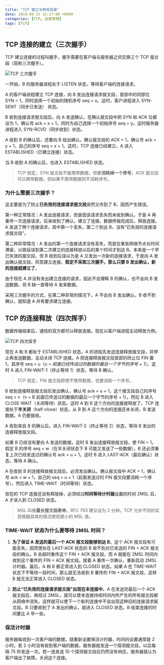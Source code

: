 ```yaml
---
title: "TCP 建立与释放连接"
date: 2019-09-15 15:17:00 +0800
categories: [TCP, 连接管理]
tags: [TCP]
---
```


## TCP 连接的建立（三次握手）

TCP 建立连接的过程叫握手，握手需要在客户端与服务器之间交换三个 TCP 报文段（简称三次握手）。

![TCP 三次握手](https://cloudli.top/assets/img/posts/tcp_establish.png)

一开始，B 的服务器进程处于 LISTEN 状态，等待客户端的连接请求。

A 的客户端进程建立 TCP 连接，向 B 发出连接请求报文段，首部中的同部位 SYN = 1，同时选择一个初始的随机序号 seq = x。这时，客户进程进入 SYN-SENT（同步已发送） 状态。

B 收到连接请求报文段后，向 A 发送确认，在确认报文段中把 SYN 和 ACK 位都设为 1，确认号 ack = x + 1，同时为自己选择一个初始序号 seq = y。这时服务器进程进入 SYN-RCVD（同步收到）状态。

A 收到 B 的确认后，还要向 B 给出确认。确认报文段的 ACK = 1，确认号 ack = y + 1，自己的序号 seq = x + 1。这时，TCP 连接已经建立，A 进入 ESTABLISHED（已建立连接）状态。

当 B 收到 A 的确认后，也进入 ESTABLISHED 状态。

> TCP 规定，SYN 报文段不能携带数据，但要**消耗掉一个序号**，ACK 报文段可以携带数据，但如果不携带数据则不消耗序号。

### 为什么需要三次握手？

这主要是为了防止**已失效的连接请求报文段**突然又传到了 B，因而产生错误。

第一种正常情况：A 发出连接请求，但是因该请求丢失而未收到确认。于是 A 再重传一次连接请求。后来收到了确认，建立了连接。数据传输完成后，释放连接。A 发送了两个连接请求，其中第一个丢失，第二个到达 B，没有“已失效的连接请求报文段”。

第二种异常情况：A 发出的第一个连接请求没有丢失，而是在某些网络节点长时间滞留，以致延误到第二次建立的连接释放以后的某个时间才到达 B。本来是一个早已失效的报文段，但 B 收到后误以为是 A 又发出一次新的连接请求，于是向 A 发出确认报文段，同意建立连接。**假定不采取三次握手，那么只要 B 发出确认，新的连接就建立了**。

由于现在 A 并没有发出建立连接的请求，因此不会理睬 B 的确认，也不会向 B 发送数据，但 B 缺一直等待 A 发来数据。

采用三次握手的方式，在第二种异常的情况下，A 不会向 B 发出确认，B 收不到确认，就知道 A 并有要求建立连接。

## TCP 的连接释放（四次挥手）

数据传输结束后，通信的双方都可以释放连接。现在以客户端进程主动释放为例。

![TCP 四次挥手](https://cloudli.top/assets/img/posts/tcp_release.png)


现在 A 和 B 都处于 ESTABLISHED 状态，A 的进程先发送连接释放报文段，并停止再发送数据，主动关闭 TCP 连接。A 把连接释放报文段首部的终止位 FIN 置 1，其序号 seq = u（*u = 前面已经传送过的数据的最后一个字节的序号 + 1*）。这时 A 进入 FIN-WAIT-1（终止等待 1）状态，等待 B 确认。

> TCP 规定，FIN 报文段即使不携带数据，也要消耗一个序号。

B 收到连接释放报文段后发出确认，确认号 ack = u + 1，这个报文段自己的序号 seq = v（v = B 前面已传送过的数据的最后一个字节的序号 + 1）。然后 B 进入 CLOSE-WAIT（关闭等待）状态。这时 A 到 B 这个方向的连接就释放了，TCP 连接处于**半关闭**（half-close）状态，从 B 到 A 这个方向的连接还未关闭，B 发送数据，A 仍要接收。

A 收到来自 B 的确认后，进入 FIN-WAIT-2（终止等待 2）状态，等待 B 发出的连接释放报文段。

如果 B 已经没有要向 A 发送的数据，这时 B 发出连接释放报文段，使 FIN = 1。假定 B 的序号 seq = w（在半关闭状态下 B 可能又发送了一些数据）。B 还必须重复上次已经发送过的确认号 ack = u + 1。这时 B 进入 LAST-ACK（最后确认）状态，等待 A 确认。

A 在收到 B 的连接释放报文段后，必须发出确认。确认报文段中 ACK = 1，确认号 ack = w + 1，自己的 seq = u + 1（前面发送过的 FIN 报文段要消耗一个序号）。然后进入 TIME-WAIT（时间等待）状态。

现在的 TCP 连接还没有释放掉，必须经过**时间等待计时器**设置的时间 2MSL 后，A 才进入到 CLOSED 状态。

> MSL 叫做**最长报文段寿命**，RFC 793 建议设为 2 分钟。TCP 允许不同的实现根据具体的情况使用更小的 MSL 值。

### TIME-WAIT 状态为什么要等待 2MSL 时间？

1. **为了保证 A 发送的最后一个 ACK 报文段能够到达 B**。这个 ACK 报文段有可能丢失，因而使处在 LAST-ACK 状态的 B 收不到对已发送的 FIN + ACK 报文段的确认。B 会超时重传这个 FIN + ACK 报文段，而 A 就能在 2MSL 时间内收到这个重传的 FIN + ACK 报文段。接着 A 重传一次确认，重新启动 2MSL 计时器。最后，A 和 B 都正常进入到 CLOSED 状态。如果 A 在 TIME-WAIT 状态下不等待一段时间，那么就无法收到 B 重传的 FIN + ACK 报文段，这样 B 就无法正常进入 CLOSED 状态。

2. **防止“已失效的连接请求报文段”出现在本连接中**。A 在发送完最后一个 ACK 报文段后，再经过 2MSL，就可以使本连接持续时间内所产生的所有报文段都从网络中消失。这样就可以使下一个新的连接中不会出现这种旧的连接请求报文段。B 只要收到了 A 发出的确认，就进入 CLOSED 状态。B 结束连接的时间要比 A 早一些。

### 保活计时器

服务器每收到一次客户端的数据，就重新设置保活计时器，时间的设置通常是 2 小时。若 2 小时没有收到客户端的数据，服务器就发送一个探测报文段，以后每隔 75 秒发送一次。若一连发送 10 个探测报文段后仍然没有响应，服务器就认为客户端出了故障，关闭这个连接。
